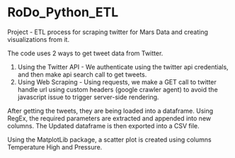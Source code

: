 # RoDo_Python_ETL
Project - ETL process for scraping twitter for Mars Data and creating visualizations from it.

The code uses 2 ways to get tweet data from Twitter.
1. Using the Twitter API - We authenticate using the twitter api credentials, and then make api search call to get tweets.
2. Using Web Scraping - Using requests, we make a GET call to twitter handle url using custom headers (google crawler agent) 
                        to avoid the javascript issue to trigger server-side rendering.

After getting the tweets, they are being loaded into a dataframe.
Using RegEx, the required parameters are extracted and appended into new columns. 
The Updated dataframe is then exported into a CSV file. 

Using the MatplotLib package, a scatter plot is created using columns Temperature High and Pressure.
